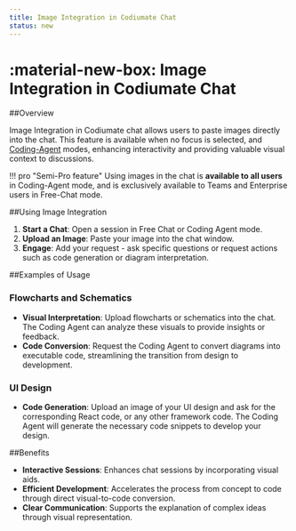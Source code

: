 ```yaml
---
title: Image Integration in Codiumate Chat
status: new
---
```


# :material-new-box: Image Integration in Codiumate Chat

##Overview

Image Integration in Codiumate chat allows users to paste images directly into the chat. This feature is available when no focus is selected, and [Coding-Agent](./coding-agent.md) modes, enhancing interactivity and providing valuable visual context to discussions.

!!! pro "Semi-Pro feature"
    Using images in the chat is **available to all users** in Coding-Agent mode, and is exclusively available to Teams and Enterprise users in Free-Chat mode.

##Using Image Integration

1. **Start a Chat**: Open a session in Free Chat or Coding Agent mode.
2. **Upload an Image**: Paste your image into the chat window.
3. **Engage**: Add your request - ask specific questions or request actions such as code generation or diagram interpretation.

##Examples of Usage

### Flowcharts and Schematics

- **Visual Interpretation**: Upload flowcharts or schematics into the chat. The Coding Agent can analyze these visuals to provide insights or feedback.
- **Code Conversion**: Request the Coding Agent to convert diagrams into executable code, streamlining the transition from design to development.

### UI Design

- **Code Generation**: Upload an image of your UI design and ask for the corresponding React code, or any other framework code. The Coding Agent will generate the necessary code snippets to develop your design.

##Benefits

- **Interactive Sessions**: Enhances chat sessions by incorporating visual aids.
- **Efficient Development**: Accelerates the process from concept to code through direct visual-to-code conversion.
- **Clear Communication**: Supports the explanation of complex ideas through visual representation.